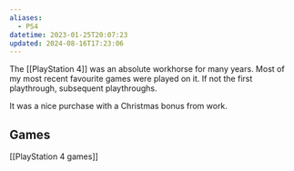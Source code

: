 ```yaml
---
aliases:
  - PS4
datetime: 2023-01-25T20:07:23
updated: 2024-08-16T17:23:06
---
```

The [[PlayStation 4]] was an absolute workhorse for many years. Most of my most recent favourite games were played on it. If not the first playthrough, subsequent playthroughs.

It was a nice purchase with a Christmas bonus from work.

## Games
[[PlayStation 4 games]]
